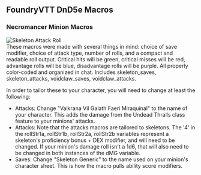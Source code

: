 ## FoundryVTT DnD5e Macros
### Necromancer Minion Macros
 ![Skeleton Attack Roll](https://i.imgur.com/oGZ0a5G.png)  
These macros were made with several things in mind: choice of save modifier, choice of attack type, number of rolls, and a compact and readable roll output. Critical hits will be green, critical misses will be red, advantage rolls will be blue, disadvantage rolls will be purple. All properly color-coded and organized in chat. Includes skeleton_saves, skeleton_attacks, voidclaw_saves, voidclaw_attacks.

In order to tailor these to your character, you will need to change at least the following:  
<ul>
<li>Attacks: Change "Valkrana Vil Galath Faeri Miraquinal" to the name of your character. This adds the damage from the Undead Thralls class feature to your minions' attacks.</li>
<li>Attacks: Note that the attacks macros are tailored to skeletons. The '4' in the rollStr1a, rollStr1b, rollStr2a, rollStr2b variables represent a skeleton's proficiency bonus + DEX modifier, and will need to be changed. If your minion's damage roll isn't a 1d6, that will also need to be changed in both instances of the dMG variable.</li>
<li>Saves: Change "Skeleton Generic" to the name used on your minion's character sheet. This is how the macro pulls ability score modifiers.</li>
</ul>  
